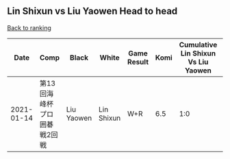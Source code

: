 ## Lin Shixun vs Liu Yaowen Head to head

[Back to ranking](../../index.md)




| **Date** | **Comp** | **Black** | **White** | **Game Result** | **Komi** | **Cumulative Lin Shixun Vs Liu Yaowen** | **Lin Shixun Streak** | **Liu Yaowen Streak** | 
| --- | --- | --- | --- | --- | --- | --- | --- | --- |
| 2021-01-14 | 第13回海峰杯プロ囲碁戦2回戦 | Liu Yaowen | Lin Shixun | W+R | 6.5 | 1:0 | 1 | 0 |




